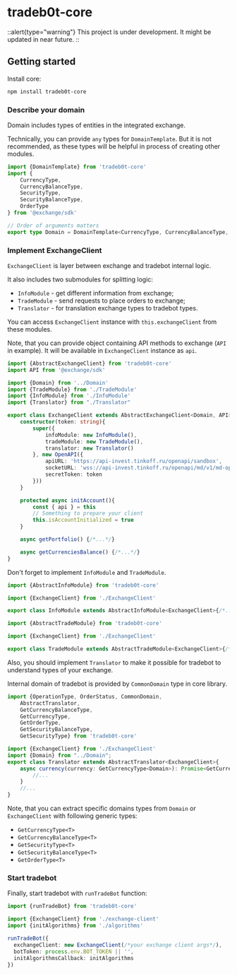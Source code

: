 # tradeb0t-core

::alert{type="warning"}
This project is under development. It might be updated in near future.
::

## Getting started

Install core: 

```sh
npm install tradeb0t-core
```

### Describe your domain

Domain includes types of entities in the integrated exchange. 

Technically, you can provide `any` types for `DomainTemplate`. But it is not recommended, as these types will be helpful in process of creating other modules.

```typescript
import {DomainTemplate} from 'tradeb0t-core'
import {
    CurrencyType,
    CurrencyBalanceType,
    SecurityType,
    SecurityBalanceType,
    OrderType
} from '@exchange/sdk'

// Order of arguments matters
export type Domain = DomainTemplate<CurrencyType, CurrencyBalanceType, SecurityType, SecurityBalanceType, OrderType>
```

### Implement ExchangeClient

`ExchangeClient` is layer between exchange and tradebot internal logic. 

It also includes two submodules for splitting logic:
- `InfoModule` - get different information from exchange;
- `TradeModule` - send requests to place orders to exchange;
- `Translator` - for translation exchange types to tradebot types.

You can access `ExchangeClient` instance with `this.exchangeClient` from these modules.

Note, that you can provide object containing API methods to exchange (`API` in example). It will be available in `ExchangeClient` instance as `api`.

```typescript
import {AbstractExchangeClient} from 'tradeb0t-core'
import API from '@exchange/sdk'

import {Domain} from '../Domain'
import {TradeModule} from './TradeModule'
import {InfoModule} from './InfoModule'
import {Translator} from "./Translator"

export class ExchangeClient extends AbstractExchangeClient<Domain, API>{
    constructor(token: string){
        super({
            infoModule: new InfoModule(),
            tradeModule: new TradeModule(),
            translator: new Translator()
        }, new OpenAPI({
            apiURL: 'https://api-invest.tinkoff.ru/openapi/sandbox',
            socketURL: 'wss://api-invest.tinkoff.ru/openapi/md/v1/md-openapi/ws',
            secretToken: token
        }))
    }

    protected async initAccount(){
        const { api } = this
        // Something to prepare your client
        this.isAccountInitialized = true
    }

    async getPortfolio() {/*...*/}

    async getCurrenciesBalance() {/*...*/}
}
```

Don't forget to implement `InfoModule` and `TradeModule`.

```typescript
import {AbstractInfoModule} from 'tradeb0t-core'

import {ExchangeClient} from './ExchangeClient'

export class InfoModule extends AbstractInfoModule<ExchangeClient>{/*...*/}
```

```typescript
import {AbstractTradeModule} from 'tradeb0t-core'

import {ExchangeClient} from './ExchangeClient'

export class TradeModule extends AbstractTradeModule<ExchangeClient>{/*...*/}
```

Also, you should implement `Translator` to make it possible for tradebot to understand types of your exchange. 

Internal domain of tradebot is provided by `CommonDomain` type in core library.

```typescript
import {OperationType, OrderStatus, CommonDomain,
    AbstractTranslator,
    GetCurrencyBalanceType,
    GetCurrencyType,
    GetOrderType,
    GetSecurityBalanceType,
    GetSecurityType} from 'tradeb0t-core'

import {ExchangeClient} from './ExchangeClient'
import {Domain} from "../Domain";
export class Translator extends AbstractTranslator<ExchangeClient>{
    async currency(currency: GetCurrencyType<Domain>): Promise<GetCurrencyType<CommonDomain>>{
        //...
    }
    //...
}
```

Note, that you can extract specific domains types from `Domain` or `ExchangeClient` with following generic types:
- `GetCurrencyType<T>`
- `GetCurrencyBalanceType<T>`
- `GetSecurityType<T>`
- `GetSecurityBalanceType<T>`
- `GetOrderType<T>`

### Start tradebot

Finally, start tradebot with `runTradeBot` function:

```typescript
import {runTradeBot} from 'tradeb0t-core'

import {ExchangeClient} from './exchange-client'
import {initAlgorithms} from './algorithms'

runTradeBot({
  exchangeClient: new ExchangeClient(/*your exchange client args*/),
  botToken: process.env.BOT_TOKEN || '',
  initAlgorithmsCallback: initAlgorithms
})
```
